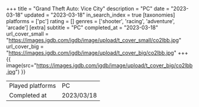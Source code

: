 +++
title = "Grand Theft Auto: Vice City"
description = "PC"
date = "2023-03-18"
updated = "2023-03-18"
in_search_index = true
[taxonomies]
platforms = ['pc']
rating = []
genres = ['shooter', 'racing', 'adventure', 'arcade']
[extra]
subtitle = "PC"
completed_at = "2023-03-18"
url_cover_small = "https://images.igdb.com/igdb/image/upload/t_cover_small/co2lbb.jpg"
url_cover_big = "https://images.igdb.com/igdb/image/upload/t_cover_big/co2lbb.jpg"
+++
{{ image(src="https://images.igdb.com/igdb/image/upload/t_cover_big/co2lbb.jpg") }}

|              |            |
| ------------ | ---------- |
| Played platforms    | PC |
| Completed at | 2023/03/18 |

